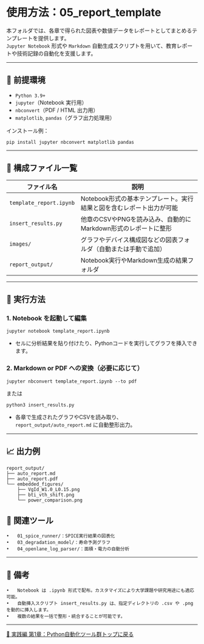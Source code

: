 # 使用方法：05_report_template

本フォルダでは、各章で得られた図表や数値データをレポートとしてまとめるテンプレートを提供します。  
`Jupyter Notebook` 形式や `Markdown` 自動生成スクリプトを用いて、教育レポートや技術記録の自動化を支援します。

---

## 🔧 前提環境

- `Python 3.9+`
- `jupyter`（Notebook 実行用）
- `nbconvert`（PDF / HTML 出力用）
- `matplotlib`, `pandas`（グラフ出力処理用）

インストール例：

`pip install jupyter nbconvert matplotlib pandas`

---

## 📁 構成ファイル一覧

| ファイル名 | 説明 |
|------------|------|
| `template_report.ipynb` | Notebook形式の基本テンプレート。実行結果と図を含むレポート出力が可能 |
| `insert_results.py` | 他章のCSVやPNGを読み込み、自動的にMarkdown形式のレポートに整形 |
| `images/` | グラフやデバイス構成図などの図表フォルダ（自動または手動で追加） |
| `report_output/` | Notebook実行やMarkdown生成の結果フォルダ |

---

## 🚀 実行方法

### 1. Notebook を起動して編集

`jupyter notebook template_report.ipynb`

- セルに分析結果を貼り付けたり、Pythonコードを実行してグラフを挿入できます。

### 2. Markdown or PDF への変換（必要に応じて）

`jupyter nbconvert template_report.ipynb --to pdf`

または

`python3 insert_results.py`

- 各章で生成されたグラフやCSVを読み取り、`report_output/auto_report.md` に自動整形出力。

---

## 📈 出力例

```text
report_output/
├── auto_report.md
├── auto_report.pdf
└── embedded_figures/
    ├── VgId_W1.0_L0.15.png
    ├── bti_vth_shift.png
    └── power_comparison.png
```

## 🔗 関連ツール
	•	01_spice_runner/：SPICE実行結果の図表化
	•	03_degradation_model/：寿命予測グラフ
	•	04_openlane_log_parser/：面積・電力の自動分析

---

## 📝 備考
	•	Notebook は .ipynb 形式で配布。カスタマイズにより大学課題や研究用途にも適応可能。
	•	自動挿入スクリプト insert_results.py は、指定ディレクトリの .csv や .png を動的に挿入します。
	•	複数の結果を一括で整形・統合することが可能です。

---

[🐍 実践編 第1章：Python自動化ツール群トップに戻る](../README.md)

